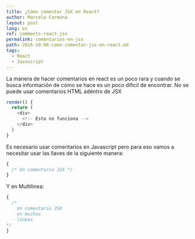 ```yaml
---
title: ¿Cómo comentar JSX en React?
author: Marcelo Carmona
layout: post
lang: es
ref: comments-react-jsx
permalink: comentarios-en-jsx
path: 2016-10-06-como-comentar-jsx-en-react.md
tags:
  - React
  - Javascript
---
```


La manera de hacer comentarios en react es un poco rara y cuando se busca información de cómo se hace es un poco dificil de encontrar.
No se puede usar comentarios HTML adéntro de JSX

```javascript
render() {
  return (
    <div>
      <!-- Esto no funciona -->
    </div>
  )
}
```

Es necesario usar comentarios en Javascript pero para eso vamos a necesitar usar las llaves de la siguiente manera:

```javascript
{
  /* Un comentario JSX */
}
```

Y en Multilinea:

```javascript
{
  /* 
    Un comentario JSX
    en muchas
    líneas
*/
}
```
